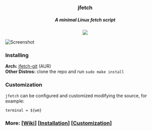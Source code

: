 <h3 align="center">jfetch</h3>

<h5 align="center">A minimal Linux fetch script</h5>

<p align="center">
<a href="./license"><img src="https://img.shields.io/github/license/Jimmysit0/jfetch?style=for-the-badge&logo=appveyor"></a>
</p>

![Screenshot](https://cdn.discordapp.com/attachments/767176974312538116/813880422608928819/unknown.png)

### Installing
**Arch:** [jfetch-git](https://aur.archlinux.org/packages/jfetch-git/) (AUR)  
**Other Distros:** clone the repo and run `sudo make install`

### Customization
`jfetch` can be configured and customized modifying the source, for example:
```
terminal = ${wm}
```

### More: \[[Wiki](https://github.com/Jimmysit0/jfetch/wiki)\] \[[Installation](https://github.com/Jimmysit0/jfetch/wiki/Installation)\] \[[Customization](https://github.com/Jimmysit0/jfetch/wiki/customization)\]

